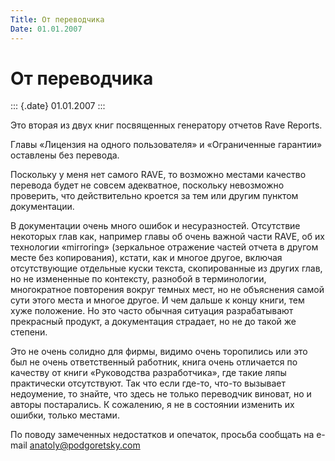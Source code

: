 ```yaml
---
Title: От переводчика
Date: 01.01.2007
---
```



От переводчика
==============

::: {.date}
01.01.2007
:::

Это вторая из двух книг посвященных генератору отчетов Rave Reports.

Главы «Лицензия на одного пользователя» и «Ограниченные гарантии»
оставлены без перевода.

Поскольку у меня нет самого RAVE, то возможно местами качество перевода
будет не совсем адекватное, поскольку невозможно проверить, что
действительно кроется за тем или другим пунктом документации.

В документации очень много ошибок и несуразностей. Отсутствие некоторых
глав как, например главы об очень важной части RAVE, об их технологии
«mirroring» (зеркальное отражение частей отчета в другом месте без
копирования), кстати, как и многое другое, включая отсутствующие
отдельные куски текста, скопированные из других глав, но не измененные
по контексту, разнобой в терминологии, многократное повторения вокруг
темных мест, но не объяснения самой сути этого места и многое другое. И
чем дальше к концу книги, тем хуже положение. Но это часто обычная
ситуация разрабатывают прекрасный продукт, а документация страдает, но
не до такой же степени.

Это не очень солидно для фирмы, видимо очень торопились или это был не
очень ответственный работник, книга очень отличается по качеству от
книги «Руководства разработчика», где такие ляпы практически
отсутствуют. Так что если где-то, что-то вызывает недоумение, то знайте,
что здесь не только переводчик виноват, но и авторы постарались. К
сожалению, я не в состоянии изменить их ошибки, только местами.

По поводу замеченных недостатков и опечаток, просьба сообщать на e-mail
anatoly@podgoretsky.com
